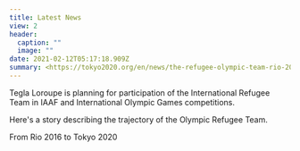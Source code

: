 ```yaml
---
title: Latest News
view: 2
header:
  caption: ""
  image: ""
date: 2021-02-12T05:17:18.909Z
summary: <https://tokyo2020.org/en/news/the-refugee-olympic-team-rio-2016-was-for-attention-tokyo-2020-is-for-our-full->
---
```

Tegla Loroupe is planning for participation of the International Refugee Team in IAAF and International Olympic Games competitions.



Here's a story describing the trajectory of the Olympic Refugee Team.



From Rio 2016 to Tokyo 2020